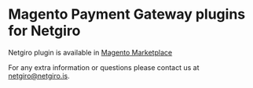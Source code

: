 # Magento Payment Gateway plugins for Netgiro

Netgiro plugin is available in [Magento Marketplace](https://marketplace.magento.com/netgiro-gateway.html) 

For any extra information or questions please contact us at netgiro@netgiro.is.
